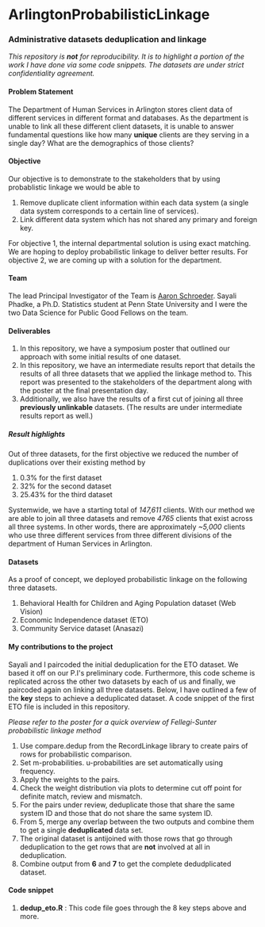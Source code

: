 # ArlingtonProbabilisticLinkage
### Administrative datasets deduplication and linkage

*This repository is **not** for reproducibility. It is to highlight a portion of the work I have done via some code snippets. The datasets are under strict confidentiality agreement.*

#### Problem Statement

The Department of Human Services in Arlington stores client data of different services in different format and databases. As the department is unable to link all these different client datasets, it is unable to answer fundamental questions like how many **unique** clients are they serving in a single day? What are the demographics of those clients?

#### Objective

Our objective is to demonstrate to the stakeholders that by using probablistic linkage we would be able to

1. Remove duplicate client information within each data system (a single data system corresponds to a certain line of services).
2. Link different data system which has not shared any primary and foreign key. 

For objective 1, the internal departmental solution is using exact matching. We are hoping to deploy probabilistic linkage to deliver better results. For objective 2, we are coming up with a solution for the department.

#### Team

The lead Principal Investigator of the Team is [Aaron Schroeder](https://www.bi.vt.edu/faculty/Aaron-Schroeder). Sayali Phadke, a Ph.D. Statistics student at Penn State University and I were the two Data Science for Public Good Fellows on the team.

#### Deliverables

1. In this repository, we have a symposium poster that outlined our approach with some initial results of one dataset.
2. In this repository, we have an intermediate results report that details the results of all three datasets that we applied the linkage method to. This report was presented to the stakeholders of the department along with the poster at the final presentation day.
3. Additionally, we also have the results of a first cut of joining all three **previously unlinkable** datasets. (The results are under intermediate results report as well.) 

##### Result highlights

Out of three datasets, for the first objective we reduced the number of duplications over their existing method by

1. 0.3% for the first dataset
2. 32% for the second dataset
3. 25.43% for the third dataset

Systemwide, we have a starting total of *147,611* clients. With our method we are able to join all three datasets and remove *4765* clients that exist across all three systems. In other words, there are approximately *~5,000* clients who use three different services from three different divisions of the department of Human Services in Arlington.

#### Datasets

As a proof of concept, we deployed probabilistic linkage on the following three datasets.

1. Behavioral Health for Children and Aging Population dataset (Web Vision)
2. Economic Independence dataset (ETO)
3. Community Service dataset (Anasazi)

#### My contributions to the project

Sayali and I paircoded the initial deduplication for the ETO dataset. We based it off on our P.I's preliminary code. Furthermore, this code scheme is replicated across the other two datasets by each of us and finally, we paircoded again on linking all three datasets. 
Below, I have outlined a few of the **key** steps to achieve a deduplicated dataset. A code snippet of the first ETO file is included in this repository.

*Please refer to the poster for a quick overview of Fellegi-Sunter probabilistic linkage method*

1. Use compare.dedup from the RecordLinkage library to create pairs of rows for probabilistic comparison.
2. Set m-probabilities. u-probabilities are set automatically using frequency.
3. Apply the weights to the pairs.
4. Check the weight distribution via plots to determine cut off point for definite match, review and mismatch.
5. For the pairs under review, deduplicate those that share the same system ID and those that do not share the same system ID.
6. From 5, merge any overlap between the two outputs and combine them to get a single **deduplicated** data set.
7. The original dataset is antijoined with those rows that go through deduplication to the get rows that are **not** involved at all in deduplication.
8. Combine output from **6** and **7** to get the complete dedudplicated dataset.

#### Code snippet
1. **dedup_eto.R** : This code file goes through the 8 key steps above and more.









